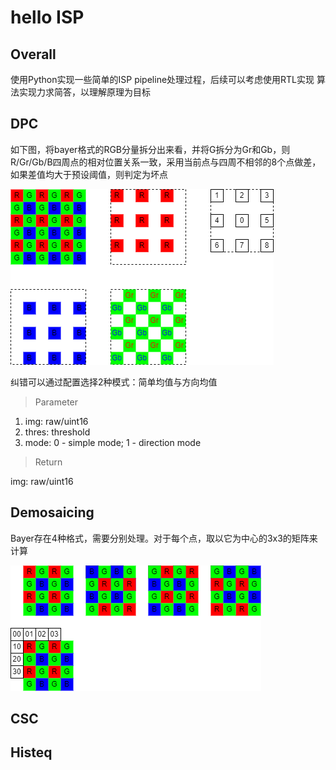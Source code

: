 # hello ISP

## Overall

使用Python实现一些简单的ISP pipeline处理过程，后续可以考虑使用RTL实现
算法实现力求简答，以理解原理为目标

## DPC

如下图，将bayer格式的RGB分量拆分出来看，并将G拆分为Gr和Gb，则R/Gr/Gb/B四周点的相对位置关系一致，采用当前点与四周不相邻的8个点做差，如果差值均大于预设阈值，则判定为坏点

![DPC](<helloISP-DPC.png>)

纠错可以通过配置选择2种模式：简单均值与方向均值

> Parameter

1. img: raw/uint16
2. thres: threshold
3. mode: 0 - simple mode; 1 - direction mode

> Return

img: raw/uint16

## Demosaicing

Bayer存在4种格式，需要分别处理。对于每个点，取以它为中心的3x3的矩阵来计算

![DMS](<helloISP-DMS.png>)

## CSC

## Histeq